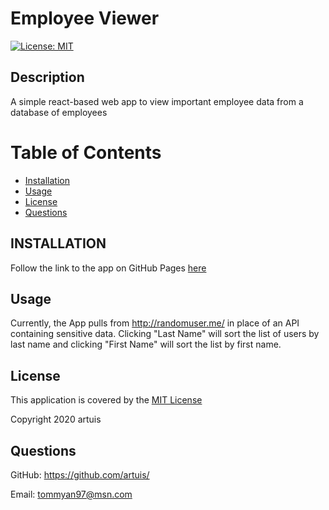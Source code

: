 # Employee Viewer
[![License: MIT](https://img.shields.io/badge/License-MIT-yellow.svg)](https://opensource.org/licenses/MIT)
## Description

A simple react-based web app to view important employee data from a database of employees

# Table of Contents

* [Installation](#installation)
* [Usage](#usage)
* [License](#license)
* [Questions](#questions)

## INSTALLATION

Follow the link to the app on GitHub Pages [here](https://artuis.github.io/employee-viewer/)

## Usage

Currently, the App pulls from http://randomuser.me/ in place of an API containing sensitive data. Clicking "Last Name" will sort the list of users by last name and clicking "First Name" will sort the list by first name.

## License

This application is covered by the [MIT License](https://opensource.org/licenses/MIT)

Copyright 2020 artuis

## Questions

GitHub: https://github.com/artuis/

Email: tommyan97@msn.com